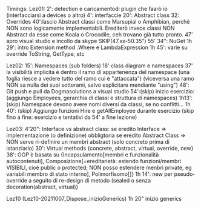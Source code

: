 Timings:
Lez01:
2': detection e caricamentodi plugin che faarò io
(interfacciarsi a devices o altro)
4': interfaccie
20': Abstract class
32: Overrides
40':lascio Abstract classi come Marsupial o Amphibian, perché NON sono logicamente implementabili.
Erediterò invece classi NON Abstract da esse come Koala o Crocodile, ceh trovano già tutto pronto.
47' apro visual studio e incollo da skype
SKIP(47.xx-50.35")
55' 34": NuGet
1h 29': intro Extension method .Where e LambdaExpression
1h 45': varie su override ToString, GetType, etc

Lez02:
15': Namespaces (sub folders)
18' class diagram e namespaces
37' la visibilità implicita è dentro il ramo di appartenenza del namespace 
(una foglia riesce a vedere tutto del ramo cui è "attaccata")
(viceversa una ramo NON sa nulla dei suoi sottorami, salvo esplicitare mendiante "using")
48': Git push e pull da Dogmasolutions a visual studio
54':(skip) inizio esercizio: (aggiungo Employees, gerarchia di classi e struttura di namespaces)
1h13':(skip) Namespace devono avere nomi diversi da classi, se no conflitti...
1h 40': (skip) Aggiungo funzioni Hire e getAllEmployee durante esercizio
(skip fino a fine: esercizio e tentativi da 54' a fine lezione)

Lez03:
4'20": Interface vs abstract class: 
	se eredito Interface => implementazione (o definizione) obbligtoria
	se eredito Abstract Class => NON serve ri-definire un membri abstract (solo concreto prima di istanziarlo)
30': Virtual methods {concrete, abstract, virtual, override, new}
38': OOP è basata su {Incapsulamento[membri e funzionalità autocontenuti], Composizione[=ereditarietà: estendo funzioni/membri VISIBILI, cioè public o protected; NON posso estendere menbri private, eg variabili membro di stato interno], Polimorfisomo[]}
1h 14': new per pseudo-override a seguito di re-design di metodo (sealed o senza decoration(abstract, virtual)}

Lez10 (Lez10-20211007_Dispose_inizioGenerics)
1h 20" inizio generics
